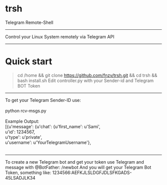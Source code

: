 # trsh
Telegram Remote-Shell 

----------------

Control your Linux System remotely via Telegram API


-----------------

# Quick start
>  cd /home && git clone https://github.com/fnzv/trsh.git && cd trsh && bash install.sh
>  Edit controller.py with your Sender-id and Telegram BOT Token

------------------

To get your Telegram Sender-ID use: <br><br>
python rcv-msgs.py<br><br>
Example Output:<br>
[{u'message': {u'chat': {u'first_name': u'Sami',<br>
                         u'id': 1234567,<br>
                         u'type': u'private',<br>
                         u'username': u'YourTelegramUsername'},<br>
                         <br>

------------------
To create a new Telegram bot and get your token use Telegram and message with @BotFather:
/newbot
And you will get your Telegram Bot Token, something like: 1234566:AEFKJLSLDGFJDLSFKGADS-45LSADJLK34
